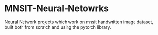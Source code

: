 # MNSIT-Neural-Netowrks
Neural Network projects which work on mnsit handwritten image dataset, built both from scratch and using the pytorch library.
